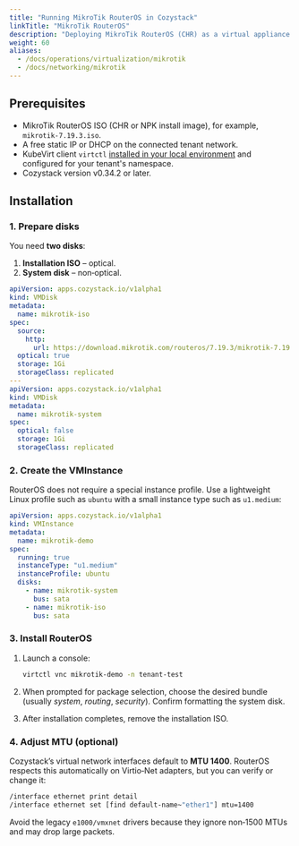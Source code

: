 ```yaml
---
title: "Running MikroTik RouterOS in Cozystack"
linkTitle: "MikroTik RouterOS"
description: "Deploying MikroTik RouterOS (CHR) as a virtual appliance on Cozystack"
weight: 60
aliases:
  - /docs/operations/virtualization/mikrotik
  - /docs/networking/mikrotik
---
```


## Prerequisites

-   MikroTik RouterOS ISO (CHR or NPK install image), for example, `mikrotik-7.19.3.iso`.
-   A free static IP or DHCP on the connected tenant network.
-   KubeVirt client `virtctl` [installed in your local environment](https://kubevirt.io/user-guide/user_workloads/virtctl_client_tool/)
    and configured for your tenant's namespace.
-   Cozystack version v0.34.2 or later.

## Installation

### 1. Prepare disks

You need **two disks**:

1.  **Installation ISO** – optical.
2.  **System disk** – non‑optical.

```yaml
apiVersion: apps.cozystack.io/v1alpha1
kind: VMDisk
metadata:
  name: mikrotik-iso
spec:
  source:
    http:
      url: https://download.mikrotik.com/routeros/7.19.3/mikrotik-7.19.3.iso
  optical: true
  storage: 1Gi
  storageClass: replicated
---
apiVersion: apps.cozystack.io/v1alpha1
kind: VMDisk
metadata:
  name: mikrotik-system
spec:
  optical: false
  storage: 1Gi
  storageClass: replicated
```

### 2. Create the VMInstance

RouterOS does not require a special instance profile.
Use a lightweight Linux profile such as `ubuntu` with a small instance type such as `u1.medium`:

```yaml
apiVersion: apps.cozystack.io/v1alpha1
kind: VMInstance
metadata:
  name: mikrotik-demo
spec:
  running: true
  instanceType: "u1.medium"
  instanceProfile: ubuntu
  disks:
    - name: mikrotik-system
      bus: sata
    - name: mikrotik-iso
      bus: sata
```

### 3. Install RouterOS

1.  Launch a console:
    
    ```bash
    virtctl vnc mikrotik-demo -n tenant-test
    ```
    
2.  When prompted for package selection, choose the desired bundle (usually *system*, *routing*, *security*).
    Confirm formatting the system disk.
    
3.  After installation completes, remove the installation ISO.

### 4. Adjust MTU (optional)

Cozystack’s virtual network interfaces default to **MTU 1400**.
RouterOS respects this automatically on Virtio‑Net adapters, but you can verify or change it:

```bash
/interface ethernet print detail
/interface ethernet set [find default-name~"ether1"] mtu=1400
```

Avoid the legacy `e1000/vmxnet` drivers because they ignore non‑1500 MTUs and may drop large packets.
